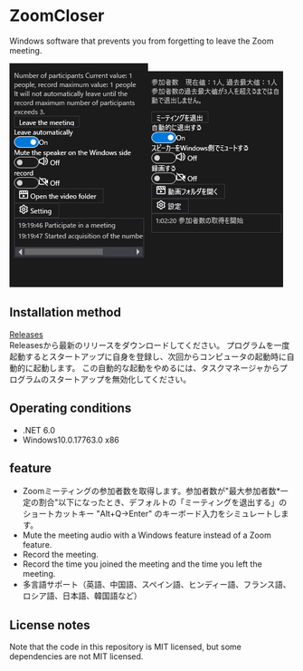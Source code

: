 # ZoomCloser

Windows software that prevents you from forgetting to leave the Zoom meeting.

![Sample](https://github.com/34j/ZoomCloser/blob/master/Example.png)![Sample](https://github.com/34j/ZoomCloser/blob/master/Example.ja.png)

## Installation method

[Releases](https://github.com/34j/ZoomCloser/releases)  
Releasesから最新のリリースをダウンロードしてください。 プログラムを一度起動するとスタートアップに自身を登録し、次回からコンピュータの起動時に自動的に起動します。
この自動的な起動をやめるには、タスクマネージャからプログラムのスタートアップを無効化してください。

## Operating conditions

-   .NET 6.0
-   Windows10.0.17763.0 x86

## feature

-   Zoomミーティングの参加者数を取得します。参加者数が"最大参加者数\*一定の割合"以下になったとき、デフォルトの「ミーティングを退出する」のショートカットキー "Alt+Q→Enter" のキーボード入力をシミュレートします。
-   Mute the meeting audio with a Windows feature instead of a Zoom feature.
-   Record the meeting.
-   Record the time you joined the meeting and the time you left the meeting.
-   多言語サポート（英語、中国語、スペイン語、ヒンディー語、フランス語、ロシア語、日本語、韓国語など）

## License notes

Note that the code in this repository is MIT licensed, but some dependencies are not MIT licensed.
